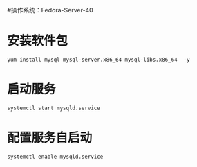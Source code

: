 #操作系统：Fedora-Server-40 
# 安装软件包
```
yum install mysql mysql-server.x86_64 mysql-libs.x86_64  -y
```
# 启动服务
```
systemctl start mysqld.service
```
# 配置服务自启动
```
systemctl enable mysqld.service 
```